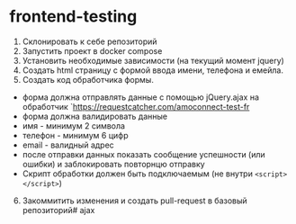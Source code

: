 # frontend-testing

1. Склонировать к себе репозиторий
2. Запустить проект в docker compose
3. Установить необходимые зависимости (на текущий момент jquery)
4. Создать html страницу с формой ввода имени, телефона и емейла.
5. Создать код обработчика формы.
- форма должна отправлять данные с помощью jQuery.ajax на обработчик `https://requestcatcher.com/amoconnect-test-fr
- форма должна валидировать данные
 - имя - минимум 2 символа
 - телефон - минимум 6 цифр
 - email - валидный адрес
- после отправки данных показать сообщение успешности (или ошибки) и заблокировать повторнцю отправку
- Скрипт обработки должен быть подключаемым (не внутри `<script></script>`)
6. Закоммитить изменения и создать pull-request в базовый репозиторий# ajax
